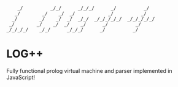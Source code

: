 	    _/          _/_/      _/_/_/      _/          _/  
	   _/        _/    _/  _/            _/          _/   
	  _/        _/    _/  _/  _/_/  _/_/_/_/_/  _/_/_/_/_/
	 _/        _/    _/  _/    _/      _/          _/     
	_/_/_/_/    _/_/      _/_/_/      _/          _/       
	
# LOG++
Fully functional prolog virtual machine and parser implemented in JavaScript!
